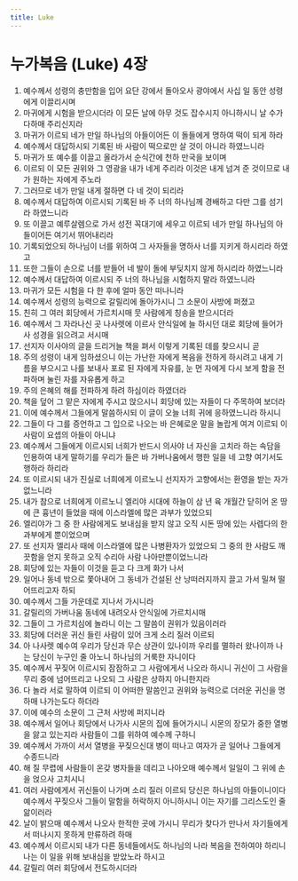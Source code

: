 ```yaml
---
title: Luke
---
```


# 누가복음 (Luke) 4장
1. 예수께서 성령의 충만함을 입어 요단 강에서 돌아오사 광야에서 사십 일 동안 성령에게 이끌리시며
1. 마귀에게 시험을 받으시더라 이 모든 날에 아무 것도 잡수시지 아니하시니 날 수가 다하매 주리신지라
1. 마귀가 이르되 네가 만일 하나님의 아들이어든 이 돌들에게 명하여 떡이 되게 하라
1. 예수께서 대답하시되 기록된 바 사람이 떡으로만 살 것이 아니라 하였느니라
1. 마귀가 또 예수를 이끌고 올라가서 순식간에 천하 만국을 보이며
1. 이르되 이 모든 권위와 그 영광을 내가 네게 주리라 이것은 내게 넘겨 준 것이므로 내가 원하는 자에게 주노라
1. 그러므로 네가 만일 내게 절하면 다 네 것이 되리라
1. 예수께서 대답하여 이르시되 기록된 바 주 너의 하나님께 경배하고 다만 그를 섬기라 하였느니라
1. 또 이끌고 예루살렘으로 가서 성전 꼭대기에 세우고 이르되 네가 만일 하나님의 아들이어든 여기서 뛰어내리라
1. 기록되었으되 하나님이 너를 위하여 그 사자들을 명하사 너를 지키게 하시리라 하였고
1. 또한 그들이 손으로 너를 받들어 네 발이 돌에 부딪치지 않게 하시리라 하였느니라
1. 예수께서 대답하여 이르시되 주 너의 하나님을 시험하지 말라 하였느니라
1. 마귀가 모든 시험을 다 한 후에 얼마 동안 떠나니라
1. 예수께서 성령의 능력으로 갈릴리에 돌아가시니 그 소문이 사방에 퍼졌고
1. 친히 그 여러 회당에서 가르치시매 뭇 사람에게 칭송을 받으시더라
1. 예수께서 그 자라나신 곳 나사렛에 이르사 안식일에 늘 하시던 대로 회당에 들어가사 성경을 읽으려고 서시매
1. 선지자 이사야의 글을 드리거늘 책을 펴서 이렇게 기록된 데를 찾으시니 곧
1. 주의 성령이 내게 임하셨으니 이는 가난한 자에게 복음을 전하게 하시려고 내게 기름을 부으시고 나를 보내사 포로 된 자에게 자유를, 눈 먼 자에게 다시 보게 함을 전파하며 눌린 자를 자유롭게 하고
1. 주의 은혜의 해를 전파하게 하려 하심이라 하였더라
1. 책을 덮어 그 맡은 자에게 주시고 앉으시니 회당에 있는 자들이 다 주목하여 보더라
1. 이에 예수께서 그들에게 말씀하시되 이 글이 오늘 너희 귀에 응하였느니라 하시니
1. 그들이 다 그를 증언하고 그 입으로 나오는 바 은혜로운 말을 놀랍게 여겨 이르되 이 사람이 요셉의 아들이 아니냐
1. 예수께서 그들에게 이르시되 너희가 반드시 의사야 너 자신을 고치라 하는 속담을 인용하여 내게 말하기를 우리가 들은 바 가버나움에서 행한 일을 네 고향 여기서도 행하라 하리라
1. 또 이르시되 내가 진실로 너희에게 이르노니 선지자가 고향에서는 환영을 받는 자가 없느니라
1. 내가 참으로 너희에게 이르노니 엘리야 시대에 하늘이 삼 년 육 개월간 닫히어 온 땅에 큰 흉년이 들었을 때에 이스라엘에 많은 과부가 있었으되
1. 엘리야가 그 중 한 사람에게도 보내심을 받지 않고 오직 시돈 땅에 있는 사렙다의 한 과부에게 뿐이었으며
1. 또 선지자 엘리사 때에 이스라엘에 많은 나병환자가 있었으되 그 중의 한 사람도 깨끗함을 얻지 못하고 오직 수리아 사람 나아만뿐이었느니라
1. 회당에 있는 자들이 이것을 듣고 다 크게 화가 나서
1. 일어나 동네 밖으로 쫓아내어 그 동네가 건설된 산 낭떠러지까지 끌고 가서 밀쳐 떨어뜨리고자 하되
1. 예수께서 그들 가운데로 지나서 가시니라
1. 갈릴리의 가버나움 동네에 내려오사 안식일에 가르치시매
1. 그들이 그 가르치심에 놀라니 이는 그 말씀이 권위가 있음이러라
1. 회당에 더러운 귀신 들린 사람이 있어 크게 소리 질러 이르되
1. 아 나사렛 예수여 우리가 당신과 무슨 상관이 있나이까 우리를 멸하러 왔나이까 나는 당신이 누구인 줄 아노니 하나님의 거룩한 자니이다
1. 예수께서 꾸짖어 이르시되 잠잠하고 그 사람에게서 나오라 하시니 귀신이 그 사람을 무리 중에 넘어뜨리고 나오되 그 사람은 상하지 아니한지라
1. 다 놀라 서로 말하여 이르되 이 어떠한 말씀인고 권위와 능력으로 더러운 귀신을 명하매 나가는도다 하더라
1. 이에 예수의 소문이 그 근처 사방에 퍼지니라
1. 예수께서 일어나 회당에서 나가사 시몬의 집에 들어가시니 시몬의 장모가 중한 열병을 앓고 있는지라 사람들이 그를 위하여 예수께 구하니
1. 예수께서 가까이 서서 열병을 꾸짖으신대 병이 떠나고 여자가 곧 일어나 그들에게 수종드니라
1. 해 질 무렵에 사람들이 온갖 병자들을 데리고 나아오매 예수께서 일일이 그 위에 손을 얹으사 고치시니
1. 여러 사람에게서 귀신들이 나가며 소리 질러 이르되 당신은 하나님의 아들이니이다 예수께서 꾸짖으사 그들이 말함을 허락하지 아니하시니 이는 자기를 그리스도인 줄 앎이러라
1. 날이 밝으매 예수께서 나오사 한적한 곳에 가시니 무리가 찾다가 만나서 자기들에게서 떠나시지 못하게 만류하려 하매
1. 예수께서 이르시되 내가 다른 동네들에서도 하나님의 나라 복음을 전하여야 하리니 나는 이 일을 위해 보내심을 받았노라 하시고
1. 갈릴리 여러 회당에서 전도하시더라